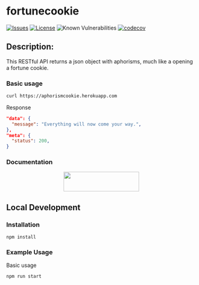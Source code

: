 fortunecookie
=========

[![Issues](https://img.shields.io/github/issues/wh-iterabb-it/fortunecookie.svg)](https://github.com/wh-iterabb-it/fortunecookie/issues)
[![License](https://img.shields.io/badge/license-GPL-blue.svg)](https://github.com/wh-iterabb-it/fortunecookie/blob/main/LICENSE)
![Known Vulnerabilities](https://snyk.io/test/github/wh-iterabb-it/fortunecookie/badge.svg)
[![codecov](https://codecov.io/gh/free-ignorance/fortunecookie/branch/main/graph/badge.svg)](https://codecov.io/gh/free-ignorance/fortunecookie)



## Description:

This RESTful API returns a json object with aphorisms, much like a opening a fortune cookie. 


### Basic usage


```bash 
curl https://aphorismcookie.herokuapp.com
```

Response

```json
"data": {
  "message": "Everything will now come your way.",
},
"meta": {
  "status": 200,
}
```


### Documentation

<div align="center">
  <p>
    <a href="https://rapidapi.com/wh-iterabb-it-wh-iterabb-it-default/api/fortune-cookie4/">
      <img width="200" height="52" src="https://rapidapi.com/static-assets/default/dark-logo-78e48dc1-ca3f-4d67-a6f5-74032f439c8b.svg" />
    </a>
  </p>
</div>

## Local Development

### Installation

```
npm install
```
### Example Usage

Basic usage
```
npm run start
```

